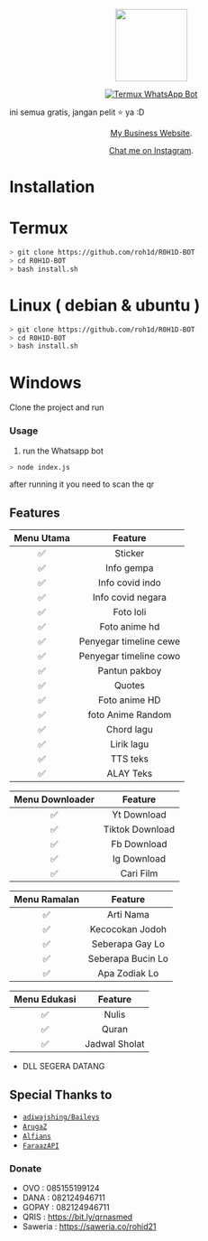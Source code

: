 <p align="center">
<img src="https://encrypted-tbn0.gstatic.com/images?q=tbn:ANd9GcRpNx4hMmYwkC80BUm0go4e_GcMMTsfy97Vl2eWmAhj8KI9hra7MTzJFzI&s=10" width="128" height="128"/>
</p>
<p align="center">
<a href="#"><img title="Termux WhatsApp Bot" src="https://img.shields.io/badge/Termux Whatsapp Bot-green?colorA=%23ff0000&colorB=%23017e40&style=for-the-badge"></a>
</p>

ini semua gratis, jangan pelit ⭐️ ya :D
<p align="center"><a href="https://nasionalmedia.com/" target="_blank">My Business Website</a>.</p>
<p align="center"><a href="https://instagram.com/m.rohid_hidayat21/" target="_blank">Chat me on Instagram</a>.</p>
</div>

# Installation


# Termux
```bash
> git clone https://github.com/roh1d/R0H1D-BOT
> cd R0H1D-BOT
> bash install.sh

```

# Linux ( debian & ubuntu )
```bash
> git clone https://github.com/roh1d/R0H1D-BOT
> cd R0H1D-BOT
> bash install.sh

```

# Windows

Clone the project and run 



### Usage
1. run the Whatsapp bot

```bash
> node index.js
```

after running it you need to scan the qr


## Features

| Menu Utama |                Feature           |
| :-----------: | :--------------------------------: |
|       ✅       | Sticker          |
|       ✅       | Info gempa                    |
|       ✅       | Info covid indo             |
|       ✅       | Info covid negara   |
|       ✅       | Foto loli  |
|       ✅       | Foto anime hd  |
|       ✅       | Penyegar timeline cewe  |
|       ✅       | Penyegar timeline cowo  |
|       ✅       | Pantun pakboy  |
|       ✅       | Quotes  |
|       ✅       | Foto anime HD  |
|       ✅       | foto Anime Random  |
|       ✅       | Chord lagu  |
|       ✅       | Lirik lagu  |
|       ✅       | TTS teks  |
|       ✅       | ALAY Teks  |

| Menu Downloader  |          Feature                     |
| :------------: | :---------------------------------------------: |
|       ✅        |   Yt Download                |
|       ✅        |   Tiktok Download 				|
|       ✅        |   Fb Download			|
|       ✅        |   Ig Download
|       ✅        |   Cari Film		                |

| Menu Ramalan  |          Feature                     |
| :------------: | :---------------------------------------------: |
|       ✅        |   Arti Nama                |
|       ✅        |   Kecocokan Jodoh				|
|       ✅        |   Seberapa Gay Lo			|
|       ✅        |   Seberapa Bucin Lo
|       ✅        |   Apa Zodiak Lo

| Menu Edukasi  |          Feature                     |
| :------------: | :---------------------------------------------: |
|       ✅        |   Nulis                |
|       ✅        |   Quran				|
|       ✅        |   Jadwal Sholat			|
                

* DLL SEGERA DATANG

## Special Thanks to
* [`adiwajshing/Baileys`](https://github.com/adiwajshing/Baileys)
* [`ArugaZ`](https://github.com/ArugaZ)
* [`Alfians`](https://github.com/alfiansx)
* [`FaraazAPI`](https://rest.farzain.com)

### Donate
* OVO : 085155199124
* DANA : 082124946711
* GOPAY : 082124946711
* QRIS : https://bit.ly/qrnasmed
* Saweria : https://saweria.co/rohid21
